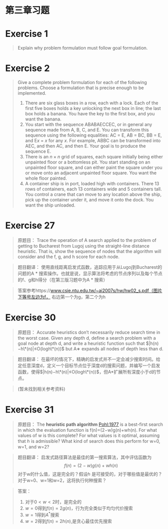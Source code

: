 # 第三章习题

# Exercise 1
> Explain why problem formulation must follow goal formulation.

# Exercise 2
> Give a complete problem formulation for each of the following problems. Choose a formulation that is precise enough to be implemented.
> 1. There are six glass boxes in a row, each with a lock. Each of the first five boxes holds a key unlocking the next box in line; the last box holds a banana. You have the key to the first box, and you want the banana.
> 2. You start with the sequence ABABAECCEC, or in general any sequence made from A, B, C, and E. You can transform this sequence using the following equalities: AC = E, AB = BC, BB = E, and E$x$ = $x$ for any $x$. For example, ABBC can be transformed into AEC, and then AC, and then E. Your goal is to produce the sequence E.
> 3. There is an $n \times n$ grid of squares, each square initially being either unpainted floor or a bottomless pit. You start standing on an unpainted floor square, and can either paint the square under you or move onto an adjacent unpainted floor square. You want the whole floor painted.
> 4. A container ship is in port, loaded high with containers. There 13 rows of containers, each 13 containers wide and 5 containers tall. You control a crane that can move to any location above the ship, pick up the container under it, and move it onto the dock. You want the ship unloaded.


# Exercise 27

>原题目：
>Trace the operation of A search applied to the problem of getting to Bucharest from Lugoj using the straight-line distance heuristic. That is, show the sequence of nodes that the algorithm will consider and the f, g, and h score for each node.

>题目翻译：
>使用直线距离启发式函数，追踪应用于从Lugoj到Bucharest的问题的A * 搜索操作。也就是说，显示算法将考虑的节点序列以及每个节点的f、g和h得分（在第三版习题中为A * 搜索）


>答案参考https://www.csie.ntu.edu.tw/~ai2007s/hw/hw02_s.pdf（图片下等号左边为f， 右边第一个为g，第二个为h


# Exercise 30

>原题目：
>Accurate heuristics don’t necessarily reduce search time in the worst  case. Given any depth d, define a search problem with a goal node at depth d, and write a heuristic function such that $|h(n)−h\*(n)|≤O(logh\*(n))$ but A∗ expands all nodes of depth less than d.

>题目翻译：
>在最坏的情况下，精确的启发式并不一定会减少搜索时间。给定任意深度d，定义一个目标节点位于深度d的搜索问题，并编写一个启发函数，使得$|h(n)−h\*(n)|≤O(logh\*(n))$，但A*扩展所有深度小于d的节点。

>(暂未找到相关参考资料)

# Exercise 31

>原题目：
>The **heuristic path algorithm** [Pohl:1977](https://aimacode.github.io/aima-exercises/search-exercises/#) is a best-first search in which the evaluation function is f(n)=(2−w)g(n)+wh(n). For what values of w is this complete? For what values is it optimal, assuming that ℎ is admissible? What kind of search does this perform for w=0, w=1, and w=2?

>题目翻译：
>启发式路径算法是最佳的第一搜索算法，其中评估函数为
$$
f(n) = (2 - w)g(n) + wh(n)
$$
对于w的什么值，这是完全的？假设ℎ 是可接受的，对于哪些值是最优的？对于w=0、w=1和w=2，这将执行何种搜索？


>答案：
>1. 对于$0<w<2$时，是完全的
>2. $w = 0$得到$f(n) = 2g(n)$，行为完全类似于均匀代价搜索
>3. $w = 1$得到$A^*$搜索
>4. $w = 2$得到$f(n) = 2h(n)$,是贪心最佳优先搜索




